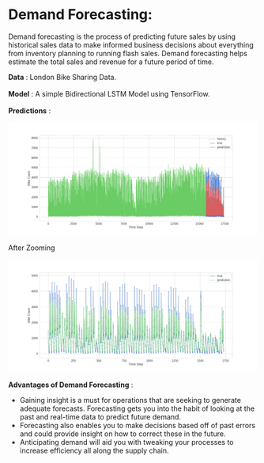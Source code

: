 # Demand Forecasting:

Demand forecasting is the process of predicting future sales by using historical sales data to make informed business decisions about everything from inventory planning to running flash sales. Demand forecasting helps estimate the total sales and revenue for a future period of time.

**Data** : London Bike Sharing Data.<br><br>
**Model** : A simple Bidirectional LSTM Model using TensorFlow.<br><br>
**Predictions** :<br>

![Top 20 Favorite Artists](https://github.com/AdarshWase/Demand-Forecasting/blob/main/images/not_zoom.png)

After Zooming

![Top 20 Favorite Artists](https://github.com/AdarshWase/Demand-Forecasting/blob/main/images/zoom.png)

**Advantages of Demand Forecasting** :
- Gaining insight is a must for operations that are seeking to generate adequate forecasts. Forecasting gets you into the habit of looking at the past and real-time data to predict future demand.
- Forecasting also enables you to make decisions based off of past errors and could provide insight on how to correct these in the future.
- Anticipating demand will aid you with tweaking your processes to increase efficiency all along the supply chain.
